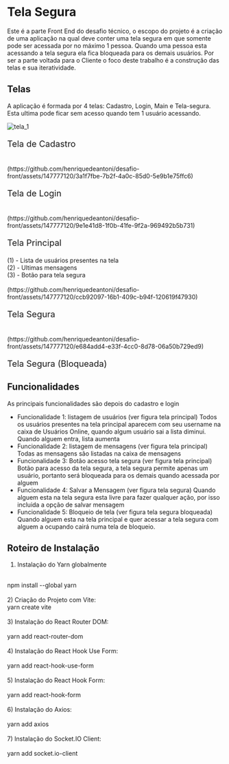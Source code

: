 # Tela Segura

Este é a parte Front End do desafio técnico, o escopo do projeto é a criação de uma aplicação na qual deve conter uma tela segura em que somente pode ser acessada por no máximo 1 pessoa.
Quando uma pessoa esta acessando a tela segura ela fica bloqueada para os demais usuários.
Por ser a parte voltada para o Cliente o foco deste trabalho é a construção das telas e sua iteratividade.

## Telas

A aplicação é formada por 4 telas: Cadastro, Login, Main e Tela-segura. Esta ultima pode ficar sem acesso quando tem 1 usuário acessando.

  ![tela_1](https://github.com/henriquedeantoni/desafio-front/assets/147777120/b64f2fd2-3959-4972-a803-3853849ec2ce)
  <br>
  <p style="font-size: 20px;">Tela de Cadastro<p>
  <br>
  (https://github.com/henriquedeantoni/desafio-front/assets/147777120/3a1f7fbe-7b2f-4a0c-85d0-5e9b1e75ffc6)
  <br>
  <p style="font-size: 20px;">Tela de Login</p>
  <br>
  (https://github.com/henriquedeantoni/desafio-front/assets/147777120/9e1e41d8-1f0b-41fe-9f2a-969492b5b731)
  <br>
  <p style="font-size: 20px;">Tela Principal</p> 
  (1) - Lista de usuários presentes na tela <br>
  (2) - Ultimas mensagens <br>
  (3) - Botão para tela segura <br>
  <br>
  (https://github.com/henriquedeantoni/desafio-front/assets/147777120/ccb92097-16b1-409c-b94f-120619f47930)
  <br>
  <p style="font-size: 20px;">Tela Segura</p>
  <br>
  (https://github.com/henriquedeantoni/desafio-front/assets/147777120/e684add4-e33f-4cc0-8d78-06a50b729ed9)
  <br>
  <p style="font-size: 20px;">Tela Segura (Bloqueada)</p>


## Funcionalidades

As principais funcionalidades são depois do cadastro e login
- Funcionalidade 1: listagem de usuários (ver figura tela principal)
      Todos os usuários presentes na tela principal aparecem com seu username na caixa de Usuários Online, quando algum usuário sai a lista diminui.
      Quando alguem entra,  lista aumenta
- Funcionalidade 2: listagem de mensagens (ver figura tela principal)
      Todas as mensagens são listadas na caixa de mensagens
- Funcionalidade 3: Botão acesso tela segura (ver figura tela principal)
      Botão para acesso da tela segura, a tela segura permite apenas um usuário, portanto será bloqueada para os demais quando acessada por alguem
- Funcionalidade 4: Salvar a Mensagem (ver figura tela segura)
      Quando alguem esta na tela segura esta livre para fazer qualquer ação, por isso incluida a opção de salvar mensagem
- Funcionalidade 5: Bloqueio de tela (ver figura tela segura bloqueada)
      Quando alguem esta na tela principal e quer acessar a tela segura com alguem a ocupando cairá numa tela de bloqueio.

## Roteiro de Instalação


1) Instalação do Yarn globalmente
<br>
  npm install --global yarn
<br>
<br>
2) Criação do Projeto com Vite:
<br>
  yarn create vite
<br>
<br>
3) Instalação do React Router DOM:
<br>
<br>
  yarn add react-router-dom
<br>
<br>
4) Instalação do React Hook Use Form:
<br>
<br>
  yarn add react-hook-use-form
<br>
<br>
5) Instalação do React Hook Form:
<br>
<br>
  yarn add react-hook-form
<br>
<br>
6) Instalação do Axios:
<br>
<br>
  yarn add axios
<br>
<br>
7) Instalação do Socket.IO Client:
<br>
<br>
  yarn add socket.io-client





